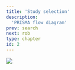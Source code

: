 ```yaml
---
title: 'Study selection'
description:
  'PRISMA flow diagram'
prev: search
next: rob
type: chapter
id: 2
---
```


<exercise id="1" title="PRISMA flow diagram">

<img src="/fig-one.png" />

</exercise>
